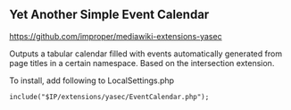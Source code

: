 ## Yet Another Simple Event Calendar

https://github.com/improper/mediawiki-extensions-yasec

Outputs a tabular calendar filled with events automatically generated
from page titles in a certain namespace. Based on the intersection extension.

To install, add following to LocalSettings.php

    include("$IP/extensions/yasec/EventCalendar.php");
